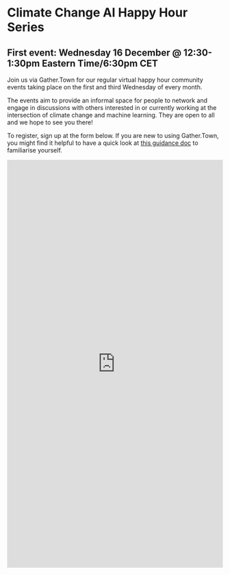 # Climate Change AI Happy Hour Series

## First event: Wednesday 16 December @ 12:30-1:30pm Eastern Time/6:30pm CET

Join us via Gather.Town for our regular virtual happy hour community events taking place on the first and third Wednesday of every month.

The events aim to provide an informal space for people to network and engage in discussions with others interested in or currently working at the intersection of climate change and machine learning. They are open to all and we hope to see you there!

To register, sign up at the form below. If you are new to using Gather.Town, you might find it helpful to have a quick look at [this guidance doc](https://drive.google.com/file/d/1FGDyjc1Z7zYctYNwzkUeZ5YZ9qap0iN8/view_) to familiarise yourself.

<iframe src="https://docs.google.com/forms/d/e/1FAIpQLSf0hpI2WM5s0BC2i6OK7fpUKTAvYeUpKFjcbYDhhrz2PlyifQ/viewform?embedded=true" width="100%" height="950" frameborder="0" marginheight="0" marginwidth="0">Loading…</iframe>
